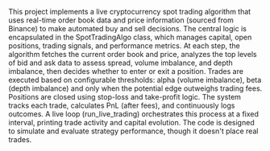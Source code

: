 This project implements a live cryptocurrency spot trading algorithm that uses real-time order book data and price information (sourced from Binance) to make automated buy and sell decisions. 
The central logic is encapsulated in the SpotTradingAlgo class, which manages capital, open positions, trading signals, and performance metrics. At each step, the algorithm fetches the current order book and price, analyzes the top levels of bid and ask data to assess spread, volume imbalance, and depth imbalance, then decides whether to enter or exit a position. Trades are executed based on configurable thresholds: alpha (volume imbalance), beta (depth imbalance) and only when the potential edge outweighs trading fees. Positions are closed using stop-loss and take-profit logic. The system tracks each trade, calculates PnL (after fees), and continuously logs outcomes. A live loop (run_live_trading) orchestrates this process at a fixed interval, printing trade activity and capital evolution. The code is designed to simulate and evaluate strategy performance, though it doesn't place real trades.
